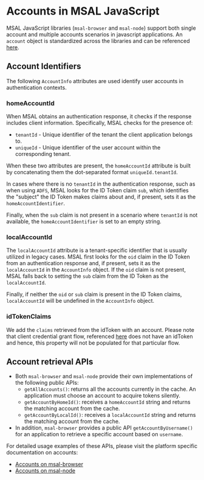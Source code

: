# Accounts in MSAL JavaScript

MSAL JavaScript libraries (`msal-browser` and `msal-node`) support both single account and multiple accounts scenarios in javascript applications. An `account` object is standardized across the libraries and can be referenced [here](https://azuread.github.io/microsoft-authentication-library-for-js/ref/modules/_azure_msal_common.html#accountinfo).
## Account Identifiers

The following `AccountInfo` attributes are used identify user accounts in authentication contexts.
### homeAccountId

When MSAL obtains an authentication response, it checks if the response includes client information. Specifically, MSAL checks for the presence of:

* `tenantId` - Unique identifier of the tenant the client application belongs to.
* `uniqueId` - Unique identifier of the user account within the corresponding tenant.

When these two attributes are present, the `homeAccountId` attribute is built by concatenating them the dot-separated format `uniqueId.tenantId`.

In cases where there is no `tenantId` in the authentication response, such as when using `ADFS`, MSAL looks for the ID Token claim `sub`, which identifies the "subject" the ID Token makes claims about and, if present, sets it as the `homeAccountIdentifier`.

Finally, when the `sub` claim is not present in a scenario where `tenantId` is not available, the `homeAccountIdentifier` is set to an empty string.

### localAccountId

The `localAccountId` attribute is a tenant-specific identifier that is usually utilized in legacy cases. MSAL first looks for the `oid` claim in the ID Token from an authentication response and, if present, sets it as the `localAccountId` in the `AccountInfo` object. If the `oid` claim is not present, MSAL falls back to setting the `sub` claim from the ID Token as the `localAccountId`.

Finally, if neither the `oid` or `sub` claim is present in the ID Token claims, `localAccountId` will be undefined in the `AccountInfo` object.

### idTokenClaims

We add the `claims` retrieved from the idToken with an account. Please note that client credential grant flow, referenced [here](https://docs.microsoft.com/en-us/azure/active-directory/develop/v2-oauth2-client-creds-grant-flow) does not have an idToken and hence, this property will not be populated for that particular flow.

## Account retrieval APIs

* Both `msal-browser` and `msal-node` provide their own implementations of the following public APIs:
    * `getAllAccounts()`: returns all the accounts currently in the cache. An application must choose an account to acquire tokens silently.
    * `getAccountByHomeId()`: receives a `homeAccountId` string and returns the matching account from the cache.
    * `getAccountByLocalId()`: receives a `localAccountId` string and returns the matching account from the cache.
* In addition, `msal-browser` provides a public API `getAccountByUsername()` for an application to retrieve a specific account based on `username`.

For detailed usage examples of these APIs, please visit the platform specific documentation on accounts:

* [Accounts on msal-browser](../../msal-browser/docs/accounts.md)
* [Accounts on msal-node](../../msal-node/docs/accounts.md)
